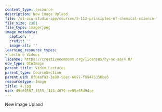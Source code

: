 ```yaml
---
content_type: resource
description: New image Uplaod
file: /ol-ocw-studio-app/courses/5-112-principles-of-chemical-science-fall-2005/d9c69567f833f1444079ee09a65d94ce_4.jpg
file_size: 2301
file_type: image/jpeg
image_metadata:
  caption: ''
  credit: ''
  image-alt: ''
learning_resource_types:
- Lecture Videos
license: https://creativecommons.org/licenses/by-nc-sa/4.0/
ocw_type: OCWImage
parent_title: Video Lectures
parent_type: CourseSection
parent_uid: 0f6eafa3-3e90-56ec-6097-f69475356be6
resourcetype: Image
title: 4.jpg
uid: d9c69567-f833-f144-4079-ee09a65d94ce
---
```

New image Uplaod